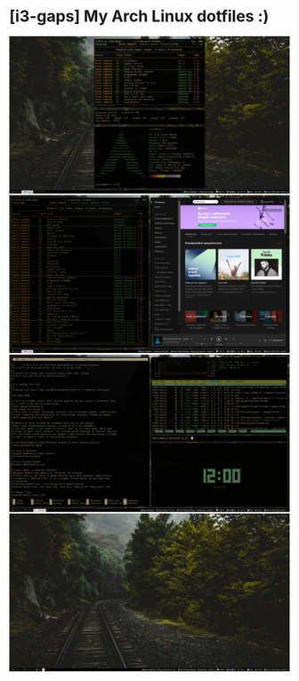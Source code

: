 # [i3-gaps] My Arch Linux dotfiles :)

![](2018-07-09-114504_1920x1080_scrot.png)
![](2018-07-09-114956_1920x1080_scrot.png)
![](2018-07-09-120021_1920x1080_scrot.png)
![](2018-07-09-120236_1920x1080_scrot.png)
